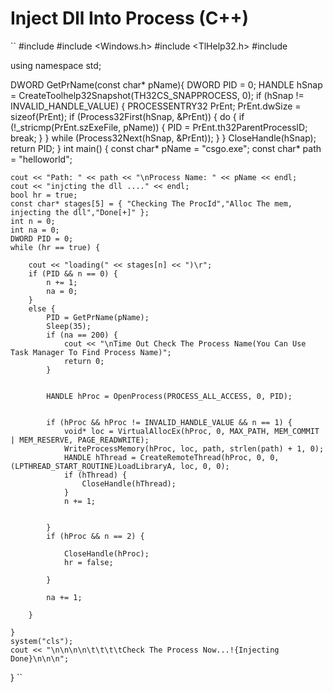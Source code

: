 # Inject Dll Into Process (C++)
``
#include <iostream>
#include <Windows.h>
#include <TlHelp32.h>
#include <string>

using namespace std;

DWORD GetPrName(const char* pName){
    DWORD PID = 0;
    HANDLE hSnap = CreateToolhelp32Snapshot(TH32CS_SNAPPROCESS, 0);
    if (hSnap != INVALID_HANDLE_VALUE) {
        PROCESSENTRY32 PrEnt;
        PrEnt.dwSize = sizeof(PrEnt);
        if (Process32First(hSnap, &PrEnt)) {
            do {
                if (!_stricmp(PrEnt.szExeFile, pName)) {
                    PID = PrEnt.th32ParentProcessID;
                    break;
                }
            } while (Process32Next(hSnap, &PrEnt));
        }
    }
    CloseHandle(hSnap);
    return PID;
}
int main()
{
    const char* pName = "csgo.exe";
    const char* path = "helloworld";
    
    cout << "Path: " << path << "\nProcess Name: " << pName << endl;
    cout << "injcting the dll ...." << endl;
    bool hr = true;
    const char* stages[5] = { "Checking The ProcId","Alloc The mem, injecting the dll","Done[+]" };
    int n = 0;
    int na = 0;
    DWORD PID = 0;
    while (hr == true) {

        cout << "loading(" << stages[n] << ")\r";
        if (PID && n == 0) {
            n += 1;
            na = 0;
        }
        else {
            PID = GetPrName(pName);
            Sleep(35);
            if (na == 200) {
                cout << "\nTime Out Check The Process Name(You Can Use Task Manager To Find Process Name)";
                return 0;
            }


            HANDLE hProc = OpenProcess(PROCESS_ALL_ACCESS, 0, PID);


            if (hProc && hProc != INVALID_HANDLE_VALUE && n == 1) {
                void* loc = VirtualAllocEx(hProc, 0, MAX_PATH, MEM_COMMIT | MEM_RESERVE, PAGE_READWRITE);
                WriteProcessMemory(hProc, loc, path, strlen(path) + 1, 0);
                HANDLE hThread = CreateRemoteThread(hProc, 0, 0, (LPTHREAD_START_ROUTINE)LoadLibraryA, loc, 0, 0);
                if (hThread) {
                    CloseHandle(hThread);
                }
                n += 1;
                

            }
            if (hProc && n == 2) {
                
                CloseHandle(hProc);
                hr = false;

            }
             
            na += 1;

        }

    }
    system("cls");
    cout << "\n\n\n\n\t\t\t\tCheck The Process Now...!{Injecting Done}\n\n\n";
}
``
